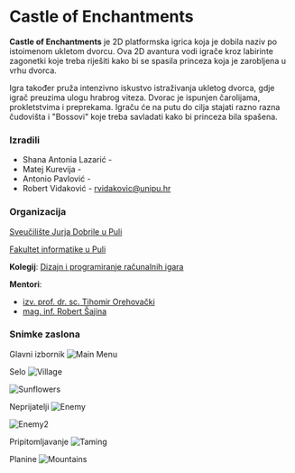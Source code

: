 # Castle of Enchantments

**Castle of Enchantments** je 2D platformska igrica koja je dobila naziv po istoimenom ukletom dvorcu. Ova 2D avantura vodi igrače kroz labirinte zagonetki koje treba riješiti kako bi se spasila princeza koja je zarobljena u vrhu dvorca. 

Igra također pruža intenzivno iskustvo istraživanja ukletog dvorca, gdje igrač preuzima ulogu hrabrog viteza. Dvorac je ispunjen čarolijama, prokletstvima i preprekama. Igraču će na putu do cilja stajati razno razna čudovišta i "Bossovi" koje treba savladati kako bi princeza bila spašena. 

### Izradili

- Shana Antonia Lazarić - 
- Matej Kurevija - 
- Antonio Pavlović - 
- Robert Vidaković - rvidakovic@unipu.hr


### Organizacija

[Sveučilište Jurja Dobrile u Puli](https://www.unipu.hr/)

[Fakultet informatike u Puli](https://fipu.unipu.hr/)

**Kolegij**: [Dizajn i programiranje računalnih igara](https://fipu.unipu.hr/fipu/predmet/dpri_a)

**Mentori**: 
- [izv. prof. dr. sc. Tihomir Orehovački ](tihomir.orehovacki@unipu.hr)
- [mag. inf. Robert Šajina ](robert.sajina@unipu.hr)

### Snimke zaslona

Glavni izbornik
![Main Menu](https://github.com/pavlovicantonio/castleofenchantments/blob/main/screenshots/COE-MainMenu.png)

Selo
![Village](https://github.com/pavlovicantonio/castleofenchantments/blob/main/screenshots/COE-Village.png)

![Sunflowers](https://github.com/pavlovicantonio/castleofenchantments/blob/main/screenshots/COE-Sunflowers.png)

Neprijatelji
![Enemy](https://github.com/pavlovicantonio/castleofenchantments/blob/main/screenshots/COE-Enemy.png)

![Enemy2](https://github.com/pavlovicantonio/castleofenchantments/blob/main/screenshots/COE-Enemy2.png)

Pripitomljavanje
![Taming](https://github.com/pavlovicantonio/castleofenchantments/blob/main/screenshots/COE-Taming.png)

Planine
![Mountains](https://github.com/pavlovicantonio/castleofenchantments/blob/main/screenshots/COE-Mountains.png)

